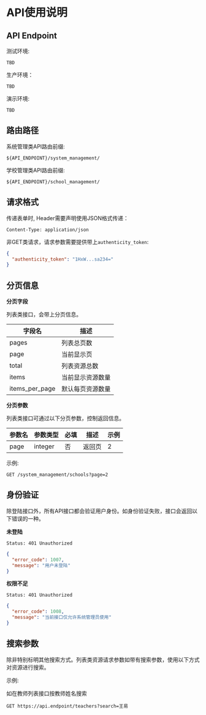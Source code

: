 # API使用说明

## API Endpoint

测试环境:
```
TBD
```

生产环境：
```
TBD
```

演示环境:
```
TBD
```

## 路由路径

系统管理类API路由前缀:
```
${API_ENDPOINT}/system_management/
```

学校管理类API路由前缀:
```
${API_ENDPOINT}/school_management/
```

## 请求格式

传递表单时, Header需要声明使用JSON格式传递：

```
Content-Type: application/json
```

非GET类请求，请求参数需要提供带上```authenticity_token```:

```json
{
  "authenticity_token": "1HxW...sa234="
}
```

## 分页信息

**分页字段**

列表类接口，会带上分页信息。

| 字段名 | 描述 |
| -- | -- |
| pages | 列表总页数 |
| page | 当前显示页 |
| total | 列表资源总数 |
| items | 当前显示资源数量 |
| items_per_page | 默认每页资源数量 |

**分页参数**

列表类接口可通过以下分页参数，控制返回信息。

| 参数名 | 参数类型 | 必填 | 描述 | 示例 |
| --- | --- | --- | --- | --- |
| page | integer | 否 | 返回页 | 2  |

示例:
```
GET /system_management/schools?page=2
```

## 身份验证

除登陆接口外，所有API接口都会验证用户身份。如身份验证失败，接口会返回以下错误的一种。

**未登陆**
```
Status: 401 Unauthorized
```
```json
{
  "error_code": 1007,
  "message": "用户未登陆"
}
```

**权限不足**

```
Status: 401 Unauthorized
```
```json
{
  "error_code": 1008,
  "message": "当前接口仅允许系统管理员使用"
}
```

## 搜索参数

除非特别标明其他搜索方式。列表类资源请求参数如带有搜索参数，使用以下方式对资源进行搜索。

示例:

如在教师列表接口按教师姓名搜索

```
GET https://api.endpoint/teachers?search=王易
```
